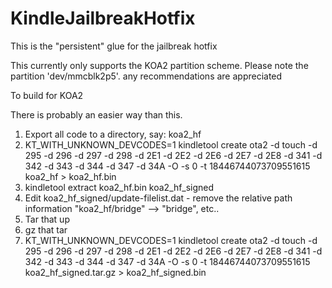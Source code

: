 # KindleJailbreakHotfix
This is the "persistent" glue for the jailbreak hotfix

This currently only supports the KOA2 partition scheme.  Please note the partition 'dev/mmcblk2p5'.  any recommendations are appreciated

To build for KOA2

There is probably an easier way than this.

1. Export all code to a directory, say: koa2_hf
2. KT_WITH_UNKNOWN_DEVCODES=1 kindletool create ota2 -d touch -d 295 -d 296 -d 297 -d 298 -d 2E1 -d 2E2 -d 2E6 -d 2E7 -d 2E8 -d 341 -d 342 -d 343 -d 344 -d 347 -d 34A -O -s 0 -t 18446744073709551615 koa2_hf > koa2_hf.bin
3. kindletool extract koa2_hf.bin koa2_hf_signed
4. Edit koa2_hf_signed/update-filelist.dat - remove the relative path information "koa2_hf/bridge" --> "bridge", etc..
5. Tar that up
6. gz that tar
7. KT_WITH_UNKNOWN_DEVCODES=1 kindletool create ota2 -d touch -d 295 -d 296 -d 297 -d 298 -d 2E1 -d 2E2 -d 2E6 -d 2E7 -d 2E8 -d 341 -d 342 -d 343 -d 344 -d 347 -d 34A -O -s 0 -t 18446744073709551615 koa2_hf_signed.tar.gz > koa2_hf_signed.bin
